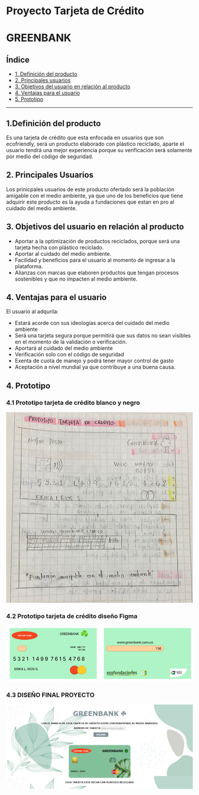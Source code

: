 
# Proyecto Tarjeta de Crédito
# **GREENBANK**

## Índice

* [1. Definición del producto](#1-definición-del-producto)
* [2. Principales usuarios](#2-princiaples-usuarios)
* [3. Objetivos del usuario en relación al producto](#3-objetivos-producto)
* [4. Ventajas para el usuario](#4-ventajas-usuario)
* [5. Prototipo](#5-prototipo)

***

## **1.Definición del producto**

Es una tarjeta de crédito que esta enfocada en usuarios que son ecofriendly, será un producto elaborado con plástico reciclado, aparte el usuario tendrá una mejor experiencia porque su verificación será solamente por medio del código de seguridad. 

## **2. Principales Usuarios**

Los prinicpales usuarios de este producto ofertado será la población amigable con el medio ambiente, ya que uno de los beneficios que tiene adquirir este producto es la ayuda a fundaciones que estan en pro al cuidado del medio ambiente. 

## **3. Objetivos del usuario en relación al producto**

- Aportar a la optimización de productos reciclados, porque será una tarjeta hecha con plástico reciclado.
- Aportar al cuidado del medio ambiente.
- Facilidad y beneficios para el usuario al momento de ingresar a la plataforma.
- Alianzas con marcas que elaboren productos que tengan procesos sostenibles y que no impacten al medio ambiente.

## **4. Ventajas para el usuario**

El usuario al adqurila:
- Estará acorde con sus ideologías acerca del cuidado del medio ambiente
- Será una tarjeta segura porque permitirá que sus datos no sean visibles en el momento de la validación o verificación.
- Aportará al cuidado del medio ambiente
- Verificación solo con el código de seguridad
- Exenta de cuota de manejo y podrá tener mayor control de gasto
- Aceptación a nivel mundial ya que contribuye a una buena causa.

## **4. Prototipo**

### **4.1 Prototipo tarjeta de crédito blanco y negro**

![Prototipo blanco y negro](./src/img/prototipo-tdc.jpeg)

### **4.2 Prototipo tarjeta de crédito diseño Figma**

![Prototipo blanco y negro](./src//img/prototipotdcfigma.png)

### **4.3 DISEÑO FINAL PROYECTO**

![Prototipo final TDC](./src/img/Prototipo-final-tdc.png)
